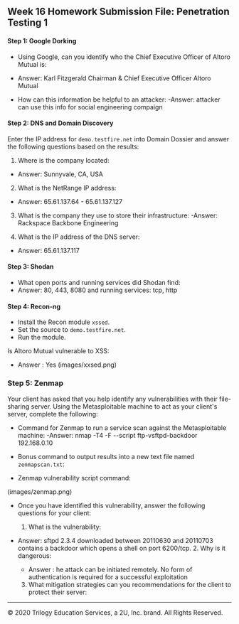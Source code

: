 ## Week 16 Homework Submission File: Penetration Testing 1

#### Step 1: Google Dorking


- Using Google, can you identify who the Chief Executive Officer of Altoro Mutual is:

- Answer: Karl Fitzgerald
Chairman & Chief Executive Officer
Altoro Mutual

- How can this information be helpful to an attacker:
-Answer: attacker can use this info for social engineering compaign


#### Step 2: DNS and Domain Discovery

Enter the IP address for `demo.testfire.net` into Domain Dossier and answer the following questions based on the results:

  1. Where is the company located: 
  - Answer: Sunnyvale, CA, USA

  2. What is the NetRange IP address:
  - Answer: 65.61.137.64 - 65.61.137.127

  3. What is the company they use to store their infrastructure:
   -Answer: Rackspace Backbone Engineering

  4. What is the IP address of the DNS server:
  - Answer: 65.61.137.117

#### Step 3: Shodan

- What open ports and running services did Shodan find:
- Answer: 80, 443, 8080 and running services: tcp, http

#### Step 4: Recon-ng

- Install the Recon module `xssed`. 
- Set the source to `demo.testfire.net`. 
- Run the module. 

Is Altoro Mutual vulnerable to XSS: 
- Answer : Yes
(images/xxsed.png)

### Step 5: Zenmap

Your client has asked that you help identify any vulnerabilities with their file-sharing server. Using the Metasploitable machine to act as your client's server, complete the following:

- Command for Zenmap to run a service scan against the Metasploitable machine:
-Answer: nmap -T4 -F --script ftp-vsftpd-backdoor 192.168.0.10
 
- Bonus command to output results into a new text file named `zenmapscan.txt`:

- Zenmap vulnerability script command: 

(images/zenmap.png)

- Once you have identified this vulnerability, answer the following questions for your client:
  1. What is the vulnerability:

- Answer: sftpd 2.3.4 downloaded between 20110630 and 20110703 contains a backdoor which opens a shell on port 6200/tcp.
  2. Why is it dangerous:
  - Answer : he attack can be initiated remotely. No form of authentication is required for a successful exploitation

  3. What mitigation strategies can you recommendations for the client to protect their server:

---
© 2020 Trilogy Education Services, a 2U, Inc. brand. All Rights Reserved.  

